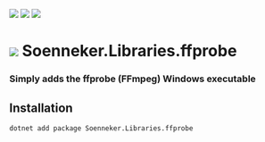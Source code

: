 [![](https://img.shields.io/nuget/v/soenneker.libraries.ffprobe.svg?style=for-the-badge)](https://www.nuget.org/packages/soenneker.libraries.ffprobe/)
[![](https://img.shields.io/github/actions/workflow/status/soenneker/soenneker.libraries.ffprobe/publish-package.yml?style=for-the-badge)](https://github.com/soenneker/soenneker.libraries.ffprobe/actions/workflows/publish-package.yml)
[![](https://img.shields.io/nuget/dt/soenneker.libraries.ffprobe.svg?style=for-the-badge)](https://www.nuget.org/packages/soenneker.libraries.ffprobe/)

# ![](https://user-images.githubusercontent.com/4441470/224455560-91ed3ee7-f510-4041-a8d2-3fc093025112.png) Soenneker.Libraries.ffprobe
### Simply adds the ffprobe (FFmpeg) Windows executable

## Installation

```
dotnet add package Soenneker.Libraries.ffprobe
```
